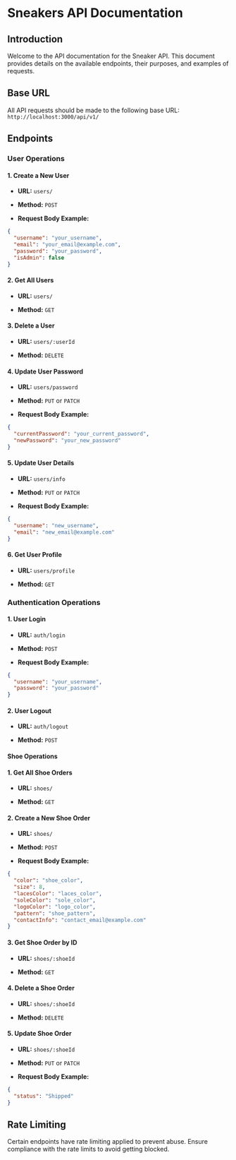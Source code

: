 # Sneakers API Documentation

## Introduction

Welcome to the API documentation for the Sneaker API. This document provides details on the available endpoints, their purposes, and examples of requests.

## Base URL

All API requests should be made to the following base URL:
``http://localhost:3000/api/v1/``


## Endpoints

### User Operations

#### 1. Create a New User

- **URL:** `users/`

- **Method:** `POST`

- **Request Body Example:**
```json
{
  "username": "your_username",
  "email": "your_email@example.com",
  "password": "your_password",
  "isAdmin": false
}
```

#### 2. Get All Users

- **URL:** `users/`

- **Method:** `GET`

#### 3. Delete a User

- **URL:** `users/:userId`

- **Method:** `DELETE`

#### 4. Update User Password

- **URL:** ``users/password``

- **Method:** ``PUT`` or ``PATCH``

- **Request Body Example:**
```json
{
  "currentPassword": "your_current_password",
  "newPassword": "your_new_password"
}
```

#### 5. Update User Details
- **URL:** ``users/info``

- **Method:** ``PUT`` or ``PATCH``

- **Request Body Example:**
```json
{
  "username": "new_username",
  "email": "new_email@example.com"
}
```
#### 6. Get User Profile

- **URL:** ``users/profile``

- **Method:** ``GET``

### Authentication Operations
#### 1. User Login

- **URL:** ``auth/login``

- **Method:** ``POST``

- **Request Body Example:**
```json
{
  "username": "your_username",
  "password": "your_password"
}
```
#### 2. User Logout

- **URL:** ``auth/logout``

- **Method:** ``POST``

#### Shoe Operations
#### 1. Get All Shoe Orders

- **URL:** ``shoes/``

- **Method:** ``GET``
#### 2. Create a New Shoe Order

- **URL:** ``shoes/``

- **Method:** ``POST``

- **Request Body Example:**
```json
{
  "color": "shoe_color",
  "size": 8,
  "lacesColor": "laces_color",
  "soleColor": "sole_color",
  "logoColor": "logo_color",
  "pattern": "shoe_pattern",
  "contactInfo": "contact_email@example.com"
}
```
#### 3. Get Shoe Order by ID

- **URL:** ``shoes/:shoeId``

- **Method:** ``GET``
#### 4. Delete a Shoe Order

- **URL:** ``shoes/:shoeId``

- **Method:** ``DELETE``
#### 5. Update Shoe Order

- **URL:** ``shoes/:shoeId``

- **Method:** ``PUT`` or ``PATCH``

- **Request Body Example:**
```json
{
  "status": "Shipped"
}
```

## Rate Limiting
Certain endpoints have rate limiting applied to prevent abuse. Ensure compliance with the rate limits to avoid getting blocked.